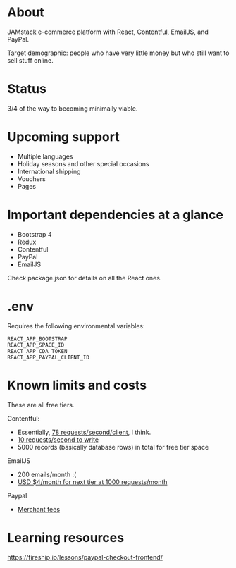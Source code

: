 # About

JAMstack e-commerce platform with React, Contentful, EmailJS, and PayPal.

Target demographic: people who have very little money but who still want to sell stuff online.

# Status

3/4 of the way to becoming minimally viable.

# Upcoming support

- Multiple languages
- Holiday seasons and other special occasions
- International shipping
- Vouchers
- Pages

# Important dependencies at a glance

- Bootstrap 4
- Redux
- Contentful
- PayPal
- EmailJS

Check package.json for details on all the React ones.

# .env

Requires the following environmental variables:

```
REACT_APP_BOOTSTRAP
REACT_APP_SPACE_ID
REACT_APP_CDA_TOKEN
REACT_APP_PAYPAL_CLIENT_ID
```

# Known limits and costs

These are all free tiers.

Contentful:
- Essentially, [78 requests/second/client](https://www.contentful.com/developers/docs/references/content-delivery-api/#/introduction/common-resource-attributes), I think.
- [10 requests/second to write](https://www.contentful.com/developers/docs/references/content-management-api/#/introduction/api-rate-limits)
- 5000 records (basically database rows) in total for free tier space

EmailJS
- 200 emails/month :(
- [USD $4/month for next tier at 1000 requests/month](https://www.emailjs.com/pricing/)

Paypal
- [Merchant fees](https://www.paypal.com/us/webapps/mpp/merchant-fees)


# Learning resources

https://fireship.io/lessons/paypal-checkout-frontend/